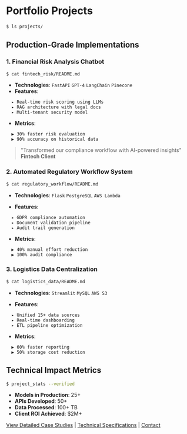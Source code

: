 # Portfolio Projects

```bash
$ ls projects/
```

## Production-Grade Implementations

### 1. Financial Risk Analysis Chatbot
```bash
$ cat fintech_risk/README.md
```
- **Technologies**: `FastAPI` `GPT-4` `LangChain` `Pinecone`
- **Features**:
```text
  ▸ Real-time risk scoring using LLMs  
  ▸ RAG architecture with legal docs  
  ▸ Multi-tenant security model
```
- **Metrics**:
```text
  ▶ 30% faster risk evaluation  
  ▶ 90% accuracy on historical data
```
> "Transformed our compliance workflow with AI-powered insights"  
**Fintech Client**

### 2. Automated Regulatory Workflow System
```bash
$ cat regulatory_workflow/README.md
```
- **Technologies**: `Flask` `PostgreSQL` `AWS Lambda`

- **Features**:
```text
  ▸ GDPR compliance automation  
  ▸ Document validation pipeline  
  ▸ Audit trail generation
```
- **Metrics**:
```text
  ▶ 40% manual effort reduction  
  ▶ 100% audit compliance
```
### 3. Logistics Data Centralization
```bash
$ cat logistics_data/README.md
```
- **Technologies**: `Streamlit` `MySQL` `AWS S3`

- **Features**:
```text
  ▸ Unified 15+ data sources  
  ▸ Real-time dashboarding  
  ▸ ETL pipeline optimization
```
- **Metrics**:
```text
  ▶ 60% faster reporting  
  ▶ 50% storage cost reduction
```
## Technical Impact Metrics
```bash
$ project_stats --verified
```
- **Models in Production**: 25+  
- **APIs Developed**: 50+  
- **Data Processed**: 100+ TB  
- **Client ROI Achieved**: $2M+  


[View Detailed Case Studies](ai-solutions.md) | [Technical Specifications](expertise.md) | [Contact](contact.md)
